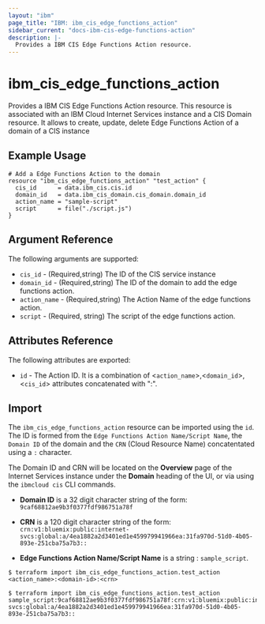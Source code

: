 ```yaml
---
layout: "ibm"
page_title: "IBM: ibm_cis_edge_functions_action"
sidebar_current: "docs-ibm-cis-edge-functions-action"
description: |-
  Provides a IBM CIS Edge Functions Action resource.
---
```


# ibm_cis_edge_functions_action

Provides a IBM CIS Edge Functions Action resource. This resource is associated with an IBM Cloud Internet Services instance and a CIS Domain resource. It allows to create, update, delete Edge Functions Action of a domain of a CIS instance

## Example Usage

```hcl
# Add a Edge Functions Action to the domain
resource "ibm_cis_edge_functions_action" "test_action" {
  cis_id      = data.ibm_cis.cis.id
  domain_id   = data.ibm_cis_domain.cis_domain.domain_id
  action_name = "sample-script"
  script      = file("./script.js")
}
```

## Argument Reference

The following arguments are supported:

- `cis_id` - (Required,string) The ID of the CIS service instance
- `domain_id` - (Required,string) The ID of the domain to add the edge functions action.
- `action_name` - (Required,string) The Action Name of the edge functions action.
- `script` - (Required, string) The script of the edge functions action.

## Attributes Reference

The following attributes are exported:

- `id` - The Action ID. It is a combination of <`action_name`>,<`domain_id`>,<`cis_id`> attributes concatenated with ":".

## Import

The `ibm_cis_edge_functions_action` resource can be imported using the `id`. The ID is formed from the `Edge Functions Action Name/Script Name`, the `Domain ID` of the domain and the `CRN` (Cloud Resource Name) concatentated using a `:` character.

The Domain ID and CRN will be located on the **Overview** page of the Internet Services instance under the **Domain** heading of the UI, or via using the `ibmcloud cis` CLI commands.

- **Domain ID** is a 32 digit character string of the form: `9caf68812ae9b3f0377fdf986751a78f`

- **CRN** is a 120 digit character string of the form: `crn:v1:bluemix:public:internet-svcs:global:a/4ea1882a2d3401ed1e459979941966ea:31fa970d-51d0-4b05-893e-251cba75a7b3::`

- **Edge Functions Action Name/Script Name** is a string : `sample_script`.

```
$ terraform import ibm_cis_edge_functions_action.test_action <action_name>:<domain-id>:<crn>

$ terraform import ibm_cis_edge_functions_action.test_action sample_script:9caf68812ae9b3f0377fdf986751a78f:crn:v1:bluemix:public:internet-svcs:global:a/4ea1882a2d3401ed1e459979941966ea:31fa970d-51d0-4b05-893e-251cba75a7b3::
```